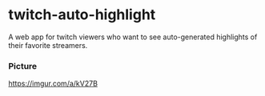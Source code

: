 # twitch-auto-highlight
A web app for twitch viewers who want to see auto-generated highlights of their favorite streamers.

### Picture
https://imgur.com/a/kV27B
